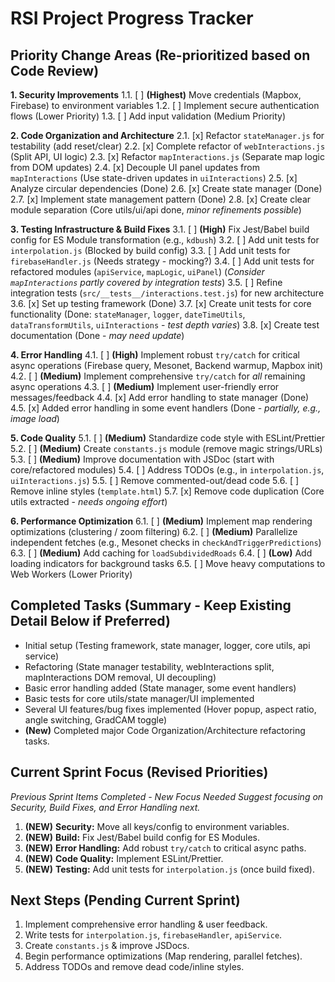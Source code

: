 # RSI Project Progress Tracker

## Priority Change Areas (Re-prioritized based on Code Review)

**1. Security Improvements**
   1.1. [ ] **(Highest)** Move credentials (Mapbox, Firebase) to environment variables
   1.2. [ ] Implement secure authentication flows (Lower Priority)
   1.3. [ ] Add input validation (Medium Priority)

**2. Code Organization and Architecture**
   2.1. [x] Refactor `stateManager.js` for testability (add reset/clear)
   2.2. [x] Complete refactor of `webInteractions.js` (Split API, UI logic)
   2.3. [x] Refactor `mapInteractions.js` (Separate map logic from DOM updates)
   2.4. [x] Decouple UI panel updates from `mapInteractions` (Use state-driven updates in `uiInteractions`)
   2.5. [x] Analyze circular dependencies (Done)
   2.6. [x] Create state manager (Done)
   2.7. [x] Implement state management pattern (Done)
   2.8. [x] Create clear module separation (Core utils/ui/api done, *minor refinements possible*)

**3. Testing Infrastructure & Build Fixes**
   3.1. [ ] **(High)** Fix Jest/Babel build config for ES Module transformation (e.g., `kdbush`)
   3.2. [ ] Add unit tests for `interpolation.js` (Blocked by build config)
   3.3. [ ] Add unit tests for `firebaseHandler.js` (Needs strategy - mocking?)
   3.4. [ ] Add unit tests for refactored modules (`apiService`, `mapLogic`, `uiPanel`) (*Consider `mapInteractions` partly covered by integration tests*)
   3.5. [ ] Refine integration tests (`src/__tests__/interactions.test.js`) for new architecture
   3.6. [x] Set up testing framework (Done)
   3.7. [x] Create unit tests for core functionality (Done: `stateManager`, `logger`, `dateTimeUtils`, `dataTransformUtils`, `uiInteractions` - *test depth varies*)
   3.8. [x] Create test documentation (Done - *may need update*)

**4. Error Handling**
   4.1. [ ] **(High)** Implement robust `try/catch` for critical async operations (Firebase query, Mesonet, Backend warmup, Mapbox init)
   4.2. [ ] **(Medium)** Implement comprehensive `try/catch` for *all* remaining async operations
   4.3. [ ] **(Medium)** Implement user-friendly error messages/feedback
   4.4. [x] Add error handling to state manager (Done)
   4.5. [x] Added error handling in some event handlers (Done - *partially, e.g., image load*)

**5. Code Quality**
   5.1. [ ] **(Medium)** Standardize code style with ESLint/Prettier
   5.2. [ ] **(Medium)** Create `constants.js` module (remove magic strings/URLs)
   5.3. [ ] **(Medium)** Improve documentation with JSDoc (start with core/refactored modules)
   5.4. [ ] Address TODOs (e.g., in `interpolation.js`, `uiInteractions.js`)
   5.5. [ ] Remove commented-out/dead code
   5.6. [ ] Remove inline styles (`template.html`)
   5.7. [x] Remove code duplication (Core utils extracted - *needs ongoing effort*)

**6. Performance Optimization**
   6.1. [ ] **(Medium)** Implement map rendering optimizations (clustering / zoom filtering)
   6.2. [ ] **(Medium)** Parallelize independent fetches (e.g., Mesonet checks in `checkAndTriggerPredictions`)
   6.3. [ ] **(Medium)** Add caching for `loadSubdividedRoads`
   6.4. [ ] **(Low)** Add loading indicators for background tasks
   6.5. [ ] Move heavy computations to Web Workers (Lower Priority)

## Completed Tasks (Summary - Keep Existing Detail Below if Preferred)

- Initial setup (Testing framework, state manager, logger, core utils, api service)
- Refactoring (State manager testability, webInteractions split, mapInteractions DOM removal, UI decoupling)
- Basic error handling added (State manager, some event handlers)
- Basic tests for core utils/state manager/UI implemented
- Several UI features/bug fixes implemented (Hover popup, aspect ratio, angle switching, GradCAM toggle)
- **(New)** Completed major Code Organization/Architecture refactoring tasks.

## Current Sprint Focus (Revised Priorities)

*Previous Sprint Items Completed - New Focus Needed*
*Suggest focusing on Security, Build Fixes, and Error Handling next.*

1.  **(NEW)** **Security:** Move all keys/config to environment variables.
2.  **(NEW)** **Build:** Fix Jest/Babel build config for ES Modules.
3.  **(NEW)** **Error Handling:** Add robust `try/catch` to critical async paths.
4.  **(NEW)** **Code Quality:** Implement ESLint/Prettier.
5.  **(NEW)** **Testing:** Add unit tests for `interpolation.js` (once build fixed).

## Next Steps (Pending Current Sprint)

1.  Implement comprehensive error handling & user feedback.
2.  Write tests for `interpolation.js`, `firebaseHandler`, `apiService`.
3.  Create `constants.js` & improve JSDocs.
4.  Begin performance optimizations (Map rendering, parallel fetches).
5.  Address TODOs and remove dead code/inline styles.
